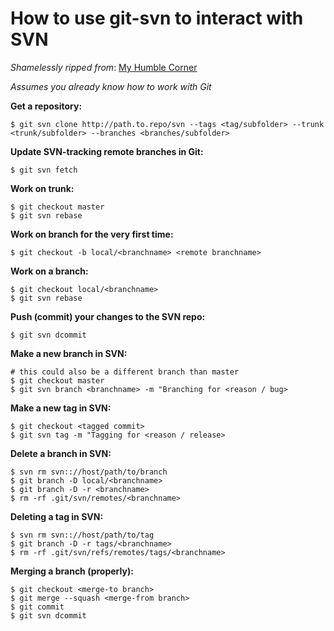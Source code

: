 # How to use git-svn to interact with SVN
_Shamelessly ripped from_: [My Humble Corner](https://myhumblecorner.wordpress.com/2011/08/25/git-svn-cheatsheet-for-git-rebels-in-an-svn-workplace/)

_Assumes you already know how to work with Git_

__Get a repository:__
```
$ git svn clone http://path.to.repo/svn --tags <tag/subfolder> --trunk <trunk/subfolder> --branches <branches/subfolder> 
```

__Update SVN-tracking remote branches in Git:__
```
$ git svn fetch
```

__Work on trunk:__
```
$ git checkout master
$ git svn rebase
```

__Work on branch for the very first time:__
```
$ git checkout -b local/<branchname> <remote branchname>
```

__Work on a branch:__
```
$ git checkout local/<branchname>
$ git svn rebase
```

__Push (commit) your changes to the SVN repo:__
```
$ git svn dcommit
```

__Make a new branch in SVN:__
```
# this could also be a different branch than master
$ git checkout master
$ git svn branch <branchname> -m "Branching for <reason / bug>
```

__Make a new tag in SVN:__
```
$ git checkout <tagged commit>
$ git svn tag -m "Tagging for <reason / release>
```

__Delete a branch in SVN:__
```
$ svn rm svn:://host/path/to/branch
$ git branch -D local/<branchname>
$ git branch -D -r <branchname>
$ rm -rf .git/svn/remotes/<branchname>
```

__Deleting a tag in SVN:__
```
$ svn rm svn:://host/path/to/tag
$ git branch -D -r tags/<branchname>
$ rm -rf .git/svn/refs/remotes/tags/<branchname>
```

__Merging a branch (properly):__
```
$ git checkout <merge-to branch>
$ git merge --squash <merge-from branch>
$ git commit
$ git svn dcommit
```
